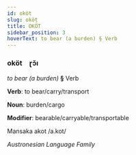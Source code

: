```yaml
---
id: oköt
slug: oköt
title: OKÖT
sidebar_position: 3
hoverText: to bear (a burden) § Verb
---
```


### oköt&emsp;<span kind="abugida">ɽɔ̆ı</span>

*to bear (a burden)* **§** Verb

**Verb**: to bear/carry/transport

**Noun**: burden/cargo

**Modifier**: bearable/carryable/transportable

Mansaka akot /a.kot/

*Austronesian Language Family*